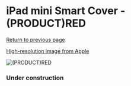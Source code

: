 # iPad mini Smart Cover - (PRODUCT)RED

[Return to previous page](/ipad_mini)

[High-resolution image from Apple](https://store.storeimages.cdn-apple.com/8756/as-images.apple.com/is/MGNL2?wid=4500&hei=4500&fmt=png)

<div style="width: 384px"><img src="/everyphone/MGNL2.png" alt="(PRODUCT)RED"></div>

### Under construction
